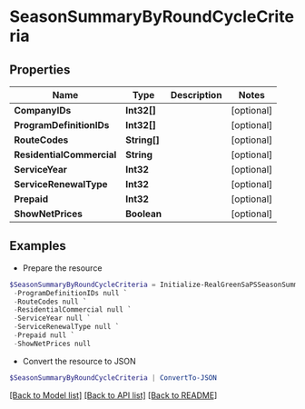 # SeasonSummaryByRoundCycleCriteria
## Properties

Name | Type | Description | Notes
------------ | ------------- | ------------- | -------------
**CompanyIDs** | **Int32[]** |  | [optional] 
**ProgramDefinitionIDs** | **Int32[]** |  | [optional] 
**RouteCodes** | **String[]** |  | [optional] 
**ResidentialCommercial** | **String** |  | [optional] 
**ServiceYear** | **Int32** |  | [optional] 
**ServiceRenewalType** | **Int32** |  | [optional] 
**Prepaid** | **Int32** |  | [optional] 
**ShowNetPrices** | **Boolean** |  | [optional] 

## Examples

- Prepare the resource
```powershell
$SeasonSummaryByRoundCycleCriteria = Initialize-RealGreenSaPSSeasonSummaryByRoundCycleCriteria  -CompanyIDs null `
 -ProgramDefinitionIDs null `
 -RouteCodes null `
 -ResidentialCommercial null `
 -ServiceYear null `
 -ServiceRenewalType null `
 -Prepaid null `
 -ShowNetPrices null
```

- Convert the resource to JSON
```powershell
$SeasonSummaryByRoundCycleCriteria | ConvertTo-JSON
```

[[Back to Model list]](../README.md#documentation-for-models) [[Back to API list]](../README.md#documentation-for-api-endpoints) [[Back to README]](../README.md)

